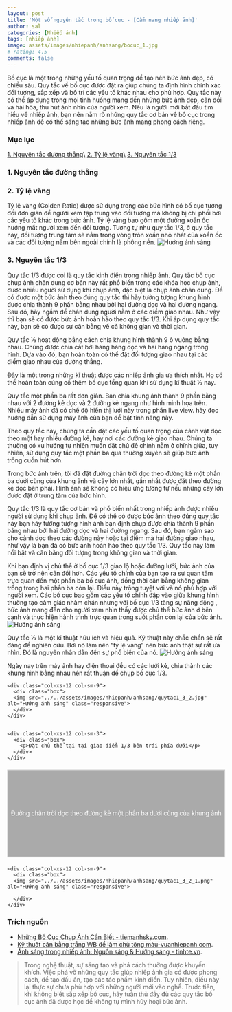 ```yaml
---
layout: post
title: 'Một số nguyên tắc trong bố cục - [Cẩm nang nhiếp ảnh]'
author: sal
categories: [Nhiếp ảnh]
tags: [nhiếp ảnh]
image: assets/images/nhiepanh/anhsang/bocuc_1.jpg
# rating: 4.5
comments: false
---
```


Bố cục là một trong những yếu tố quan trọng để tạo nên bức ảnh đẹp, có chiều sâu. Quy tắc về bố cục được đặt ra giúp chúng ta định hình chính xác đối tượng, sắp xếp và bố trí các yếu tố khác nhau cho phù hợp. Quy tắc này có thể áp dụng trong mọi tình huống mang đến những bức ảnh đẹp, cân đối và hài hòa, thu hút ánh nhìn của người xem. Nếu là người mới bắt đầu tìm hiểu về nhiếp ảnh, bạn nên nắm rõ những quy tắc cơ bản về bố cục trong nhiếp ảnh để có thể sáng tạo những bức ảnh mang phong cách riêng.

### Mục lục

[1. Nguyên tắc đường thẳng](#nguongoc)\\
[2. Tỷ lệ vàng](#huongsang)\\
[3. Nguyên tắc 1/3](#nguyennahn)

<a name="nguongoc"></a>

### 1. Nguyên tắc đường thẳng

<a name="huongsang"></a>

### 2. Tỷ lệ vàng

Tỷ lệ vàng (Golden Ratio) được sử dụng trong các bức hình có bố cục tương đối đơn giản để người xem tập trung vào đối tượng mà không bị chi phối bởi các yếu tố khác trong bức ảnh. Tỷ lệ vàng bao gồm một đường xoắn ốc hướng mắt người xem đến đối tượng. Tương tự như quy tắc 1/3, ở quy tắc này, đối tượng trung tâm sẽ nằm trong vòng tròn xoắn nhỏ nhất của xoắn ốc và các đối tượng nằm bên ngoài chính là phông nền.
<img src="../../assets/images/nhiepanh/anhsang/ap-dung-ty-le-vang-trong-nhiep-anh.jpg" alt="Hướng ánh sáng" class="responsive">

<a name="nguyennahn"></a>

### 3. Nguyên tắc 1/3
Quy tắc 1/3 được coi là quy tắc kinh điển trong nhiếp ảnh. Quy tắc bố cục chụp ảnh chân dung cơ bản này rất phổ biến trong các khóa học chụp ảnh, được nhiều người sử dụng khi chụp ảnh, đặc biệt là chụp ảnh chân dung. Để có được một bức ảnh theo đúng quy tắc thì hãy tưởng tượng khung hình được chia thành 9 phần bằng nhau bởi hai đường dọc và hai đường ngang. Sau đó, hãy ngắm để chân dung người nằm ở các điểm giao nhau. Như vậy thì bạn sẽ có được bức ảnh hoàn hảo theo quy tắc 1/3. Khi áp dụng quy tắc này, bạn sẽ có được sự cân bằng về cả không gian và thời gian.

Quy tắc ⅓ hoạt động bằng cách chia khung hình thành 9 ô vuông bằng nhau. Chúng được chia cắt bởi hàng hàng dọc và hai hàng ngang trong hình. Dựa vào đó, bạn hoàn toàn có thể đặt đối tượng giao nhau tại các điểm giao nhau của đường thẳng.

Đây là một trong những kĩ thuật được các nhiếp ảnh gia ưa thích nhất. Họ có thể hoàn toàn củng cố thêm bố cục tổng quan khi sử dụng kĩ thuật ⅓ này.

Quy tắc một phần ba rất đơn giản. Bạn chia khung ảnh thành 9 phần bằng nhau với 2 đường kẻ dọc và 2 đường kẻ ngang như hình minh họa trên. Nhiều máy ảnh đã có chế độ hiển thị lưới này trong phần live view. hãy đọc hướng dẫn sử dụng máy ảnh của bạn để bật tính năng này.

Theo quy tắc này, chúng ta cần đặt các yếu tố quan trọng của cảnh vật dọc theo một hay nhiều đường kẻ, hay nơi các đường kẻ giao nhau. Chúng ta thường có xu hướng tự nhiên muốn đặt chủ đề chính nằm ở chính giữa, tuy nhiên, sử dụng quy tắc một phần ba qua thường xuyên sẽ giúp bức ảnh trông cuốn hút hơn.

Trong bức ảnh trên, tôi đã đặt đường chân trời dọc theo đường kẻ một phần ba dưới cùng của khung ảnh và cây lớn nhất, gần nhất được đặt theo đường kẻ dọc bên phải. Hình ảnh sẽ không có hiệu ứng tương tự nếu những cây lớn được đặt ở trung tâm của bức hình.

Quy tắc 1/3 là quy tắc cơ bản và phổ biến nhất trong nhiếp ảnh được nhiều người sử dụng khi chụp ảnh. Để có thể có được bức ảnh theo đúng quy tắc này bạn hãy tưởng tượng hình ảnh bạn định chụp được chia thành 9 phần bằng nhau bởi hai đường dọc và hai đường ngang. Sau đó, bạn ngắm sao cho cảnh dọc theo các đường này hoặc tại điểm mà hai đường giao nhau, như vậy là bạn đã có bức ảnh hoàn hảo theo quy tắc 1/3. Quy tắc này làm nổi bật và cân bằng đối tượng trong không gian và thời gian.

Khi bạn định vị chủ thể ở bố cục 1/3 giao lộ hoặc đường lưới, bức ảnh của bạn sẽ trở nên cân đối hơn. Các yếu tố chính của bạn tạo ra sự quan tâm trực quan đến một phần ba bố cục ảnh, đồng thời cân bằng không gian trống trong hai phần ba còn lại. Điều này trông tuyệt vời và nó phù hợp với người xem. Các bố cục bao gồm các yếu tố chính đập vào giữa khung hình thường tạo cảm giác nhàm chán nhưng với bố cục 1/3 tăng sự năng động , bức ảnh mang đến cho người xem nhìn thấy được chủ thể bức ảnh ở bên cạnh và thực hiện hành trình trực quan trong suốt phần còn lại của bức ảnh.
<img src="../../assets/images/nhiepanh/anhsang/quy-tac-khong-gian-nhiep-anh-4.png" alt="Hướng ánh sáng" class="responsive">

Quy tắc ⅓ là một kĩ thuật hữu ích và hiệu quả. Kỹ thuật này chắc chắn sẽ rất đáng để nghiên cứu. Bởi nó làm nên “tỷ lệ vàng” nên bức ảnh thật sự rất ưa nhìn. Đó là nguyên nhân dẫn đến sự phổ biến của nó.
<img src="../../assets/images/nhiepanh/anhsang/quytac1_3_1.jpg" alt="Hướng ánh sáng" class="responsive">

Ngày nay trên máy ảnh hay điện thoại đều có các lưới kẻ, chia thành các khung hình bằng nhau nên rất thuận để chụp bố cục 1/3.

<!-- 2 columns offset -->
<div class="container">
  <div class="row">

    <div class="col-xs-12 col-sm-9">
      <div class="box">
      <img src="../../assets/images/nhiepanh/anhsang/quytac1_3_2.jpg" alt="Hướng ánh sáng" class="responsive">
      </div>
    </div>


    <div class="col-xs-12 col-sm-3">
      <div class="box">
        <p>Đặt chủ thể tại tại giao điểm 1/3 bên trái phía dưới</p>
      </div>
    </div>

  </div>
</div>

<!-- 2 columns offset -->
<div class="container">
  <div class="row">
        <div class="col-xs-12 col-sm-3">
      <div class="box">
        <p>Đường chân trời dọc theo đường kẻ một phần ba dưới cùng của khung ảnh
</p>
      </div>
    </div>

    <div class="col-xs-12 col-sm-9">
      <div class="box">
      <img src="../../assets/images/nhiepanh/anhsang/quytac1_3_2_1.png" alt="Hướng ánh sáng" class="responsive">

      </div>
    </div>

  </div>
</div>

### Trích nguồn

- [Những Bố Cục Chụp Ảnh Cần Biết - tiemanhsky.com](https://tiemanhsky.com/bo-cuc-chup-anh/#Bo_Cuc_13).
- [Kỹ thuật cân bằng trắng WB để làm chủ tông màu-vuanhiepanh.com](<http://vuanhiepanh.com/news/Mau-sac-nhiep-anh/can-bang-trang-WB-882.html#:~:text=C%C3%A2n%20b%E1%BA%B1ng%20tr%E1%BA%AFng%20(WB)%20l%C3%A0,m%C3%A0u%20%E1%BA%A3nh%20m%E1%BB%9Bi%20trung%20th%E1%BB%B1c.>).
- [Ánh sáng trong nhiếp ảnh: Nguồn sáng & Hướng sáng - tinhte.vn](https://tinhte.vn/thread/hoc-chup-anh-anh-sang-trong-nhiep-anh-nguon-sang-huong-sang-bai-2.2424120/).

> Trong nghệ thuật, sự sáng tạo và phá cách thường được khuyến khích. Việc phá vỡ những quy tắc giúp nhiếp ảnh gia có được phong cách, để tạo dấu ấn, tạo các tác phẩm kinh điển. Tuy nhiên, điều này lại thực sự chưa phù hợp với những người mới vào nghề. Trước tiên, khi không biết sắp xếp bố cục, hãy tuân thủ đầy đủ các quy tắc  bố cục ảnh đã được học để không tự mình hủy hoại bức ảnh.

<style>
.box {
  display: flex;
  align-items: center;
  justify-content: center;
  background: #aaa;
  margin: 20px 0;
  width: 100%;
  min-height: 200px;
  border: 2px #ccc solid;
  color: #fff;
}
</style>
